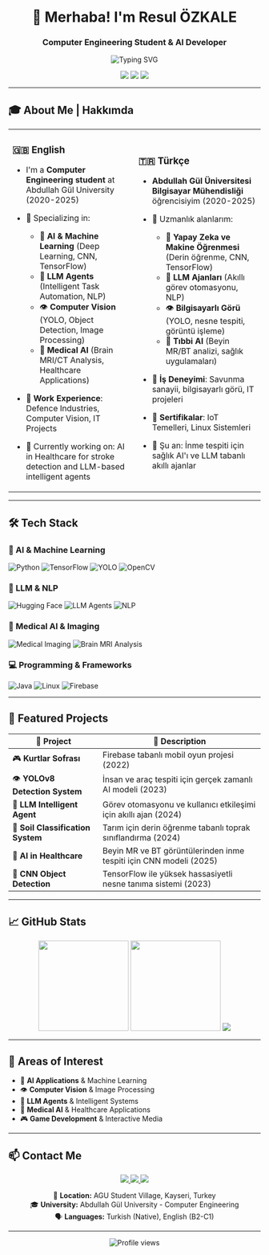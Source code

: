 <!-- PROFİL BAŞLIĞI -->
<h1 align="center">👋 Merhaba! I'm <strong>Resul ÖZKALE</strong></h1>
<h3 align="center">Computer Engineering Student & AI Developer</h3>

<p align="center">
  <img src="https://readme-typing-svg.herokuapp.com?font=Fira+Code&size=22&pause=1000&color=F72070&center=true&vCenter=true&width=1000&lines=🎓+Computer+Engineering+Student+%7C+AI+%26+Computer+Vision;🤖+Deep+Learning+%7C+YOLO+%7C+CNN+%7C+LLM+Agents;🏥+AI+in+Healthcare+%7C+Medical+Imaging+%7C+Game+Developer" alt="Typing SVG" />
</p>

<p align="center">
  <img src="https://img.shields.io/badge/Computer%20Engineering%20Student-1976D2?style=for-the-badge&logo=graduation-cap&logoColor=white" />
  <img src="https://img.shields.io/badge/AI%20%26%20Computer%20Vision-FF6F00?style=for-the-badge&logo=opencv&logoColor=white" />
  <img src="https://img.shields.io/badge/Medical%20AI%20Developer-00C851?style=for-the-badge&logo=medical-cross&logoColor=white" />
</p>

---

## 🎓 About Me | Hakkımda

<table>
<tr>
<td width="50%">

### 🇬🇧 English

- I'm a **Computer Engineering student** at Abdullah Gül University (2020-2025)
- 🔬 Specializing in:
  - 🤖 **AI & Machine Learning** (Deep Learning, CNN, TensorFlow)
  - 🧠 **LLM Agents** (Intelligent Task Automation, NLP)
  - 👁️ **Computer Vision** (YOLO, Object Detection, Image Processing)
  - 🏥 **Medical AI** (Brain MRI/CT Analysis, Healthcare Applications)


- 💼 **Work Experience**: Defence Industries, Computer Vision, IT Projects
- 🎯 Currently working on: AI in Healthcare for stroke detection and LLM-based intelligent agents

</td>
<td width="50%">

### 🇹🇷 Türkçe

- **Abdullah Gül Üniversitesi Bilgisayar Mühendisliği** öğrencisiyim (2020-2025)

- 🔬 Uzmanlık alanlarım:
  - 🤖 **Yapay Zeka ve Makine Öğrenmesi** (Derin öğrenme, CNN, TensorFlow)
  - 🧠 **LLM Ajanları** (Akıllı görev otomasyonu, NLP)
  - 👁️ **Bilgisayarlı Görü** (YOLO, nesne tespiti, görüntü işleme)
  - 🏥 **Tıbbi AI** (Beyin MR/BT analizi, sağlık uygulamaları)

- 💼 **İş Deneyimi**: Savunma sanayii, bilgisayarlı görü, IT projeleri
- 🏅 **Sertifikalar**: IoT Temelleri, Linux Sistemleri
- 🎯 Şu an: İnme tespiti için sağlık AI'ı ve LLM tabanlı akıllı ajanlar

</td>
</tr>
</table>

---

## 🛠️ Tech Stack

### 🤖 AI & Machine Learning
![Python](https://img.shields.io/badge/Python-%2314354C.svg?style=for-the-badge&logo=python&logoColor=white)
![TensorFlow](https://img.shields.io/badge/TensorFlow-FF6F00?style=for-the-badge&logo=tensorflow&logoColor=white)
![YOLO](https://img.shields.io/badge/YOLO-00FFFF?style=for-the-badge&logo=yolo&logoColor=black)
![OpenCV](https://img.shields.io/badge/OpenCV-5C3EE8?style=for-the-badge&logo=opencv&logoColor=white)

### 🧠 LLM & NLP
![Hugging Face](https://img.shields.io/badge/🤗%20Hugging%20Face-FFD21E?style=for-the-badge)
![LLM Agents](https://img.shields.io/badge/LLM%20Agents-4A90E2?style=for-the-badge&logo=robot&logoColor=white)
![NLP](https://img.shields.io/badge/NLP-FF6B6B?style=for-the-badge&logo=natural-language&logoColor=white)

### 🏥 Medical AI & Imaging
![Medical Imaging](https://img.shields.io/badge/Medical%20Imaging-00C851?style=for-the-badge&logo=medical-cross&logoColor=white)
![Brain MRI Analysis](https://img.shields.io/badge/Brain%20MRI-4ECDC4?style=for-the-badge&logo=brain&logoColor=white)

### 💻 Programming & Frameworks
![Java](https://img.shields.io/badge/Java-ED8B00?style=for-the-badge&logo=java&logoColor=white)
![Linux](https://img.shields.io/badge/Linux-FCC624?style=for-the-badge&logo=linux&logoColor=black)
![Firebase](https://img.shields.io/badge/Firebase-FFCA28?style=for-the-badge&logo=firebase&logoColor=black)

---

## 🚀 Featured Projects

| 🔧 Project | 📄 Description |
|-----------|----------------|
| 🎮 **Kurtlar Sofrası** | Firebase tabanlı mobil oyun projesi (2022) |
| 👁️ **YOLOv8 Detection System** | İnsan ve araç tespiti için gerçek zamanlı AI modeli (2023) |
| 🧠 **LLM Intelligent Agent** | Görev otomasyonu ve kullanıcı etkileşimi için akıllı ajan (2024) |
| 🌱 **Soil Classification System** | Tarım için derin öğrenme tabanlı toprak sınıflandırma (2024) |
| 🏥 **AI in Healthcare** | Beyin MR ve BT görüntülerinden inme tespiti için CNN modeli (2025) |
| 🤖 **CNN Object Detection** | TensorFlow ile yüksek hassasiyetli nesne tanıma sistemi (2023) |

---

## 📈 GitHub Stats

<p align="center">
  <img src="https://github-readme-stats.vercel.app/api?username=YourGitHubUsername&show_icons=true&theme=tokyonight" height="180"/>
  <img src="https://github-readme-streak-stats.herokuapp.com?user=YourGitHubUsername&theme=tokyonight" height="180"/>
  <img src="https://github-readme-stats.vercel.app/api/top-langs/?username=YourGitHubUsername&layout=compact&theme=tokyonight" />
</p>

---

## 🌟 Areas of Interest

- 🤖 **AI Applications** & Machine Learning
- 👁️ **Computer Vision** & Image Processing  
- 🧠 **LLM Agents** & Intelligent Systems
- 🏥 **Medical AI** & Healthcare Applications
- 🎮 **Game Development** & Interactive Media

---

## 📫 Contact Me

<p align="center">
  <a href="mailto:ozkaleresull@gmail.com">
    <img src="https://img.shields.io/badge/-Email-D14836?style=for-the-badge&logo=gmail&logoColor=white" />
  </a>
  <a href="tel:+905535421242">
    <img src="https://img.shields.io/badge/-Phone-25D366?style=for-the-badge&logo=whatsapp&logoColor=white" />
  </a>
  <a href="https://linkedin.com/in/resul-ozkale" target="_blank">
    <img src="https://img.shields.io/badge/-LinkedIn-0A66C2?style=for-the-badge&logo=linkedin&logoColor=white" />
  </a>
</p>

<p align="center">
  📍 <strong>Location:</strong> AGU Student Village, Kayseri, Turkey<br>
  🎓 <strong>University:</strong> Abdullah Gül University - Computer Engineering<br>
  🗣️ <strong>Languages:</strong> Turkish (Native), English (B2-C1)
</p>

---

<p align="center">
  <img src="https://komarev.com/ghpvc/?username=YourGitHubUsername&color=brightgreen" alt="Profile views" />
</p>
